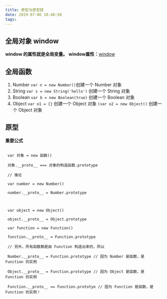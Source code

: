 ```yaml
---
title: 原型与原型链
date: 2019-07-06 18:48:58
tags:
---
```


## 全局对象 window

**window 的属性就是全局变量。**
**window属性：**[window](https://developer.mozilla.org/zh-CN/docs/Web/API/Document)

## 全局函数
1. Number
`var n = new Number()`创建一个 Number 对象
2. String
`var s = new String('hello')` 创建一个 String 对象
3. Boolean
`var b = new Boolean(true)` 创建一个 Boolean 对象
4. Object
`var o1 = {}` 创建一个 Object 对象
`(var o2 = new Object()` 创建一个 Object 对象

## 原型

**重要公式**

```

 var 对象 = new 函数()

 对象.__proto__ === 对象的构造函数.prototype

 // 推论

 var number = new Number()

 number.__proto__ = Number.prototype

 

 var object = new Object()

 object.__proto__ = Object.prototype

 var function = new Function()

 function.__proto__ = Function.prototype

 // 另外，所有函数都是由 Function 构造出来的，所以

 Number.__proto__ = Function.prototype // 因为 Number 是函数，是 Function 的实例

 Object.__proto__ = Function.prototype // 因为 Object 是函数，是 Function 的实例

 Function.__proto__ == Function.prototye // 因为 Function 是函数，是 Function 的实例！

```